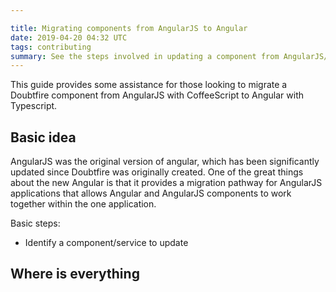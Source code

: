```yaml
---

title: Migrating components from AngularJS to Angular
date: 2019-04-20 04:32 UTC
tags: contributing
summary: See the steps involved in updating a component from AngularJS/CoffeeScript to Angular/Typescript.
---
```


This guide provides some assistance for those looking to migrate a Doubtfire component from AngularJS with CoffeeScript to Angular with Typescript.

## Basic idea

AngularJS was the original version of angular, which has been significantly updated since Doubtfire was originally created. One of the great things about the new Angular is that it provides a migration pathway for AngularJS applications that allows Angular and AngularJS components to work together within the one application.

Basic steps:

- Identify a component/service to update

## Where is everything
